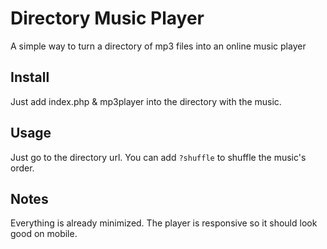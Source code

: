 # Directory Music Player

A simple way to turn a directory of mp3 files into an online music player

## Install

Just add index.php & mp3player into the directory with the music.

## Usage

Just go to the directory url. You can add `?shuffle` to shuffle the music's order.

## Notes

Everything is already minimized. The player is responsive so it should look good on mobile.
